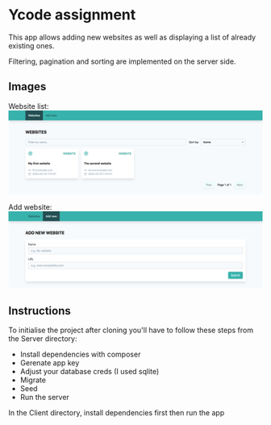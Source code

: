 # Ycode assignment

This app allows adding new websites as well as displaying a list of already existing ones.

Filtering, pagination and sorting are implemented on the server side.

## Images

Website list:
![Website list](/website_list.png)

Add website:
![Add website](/add_website.png)

## Instructions

To initialise the project after cloning you'll have to follow these steps from the Server directory:

- Install dependencies with composer
- Gerenate app key
- Adjust your database creds (I used sqlite)
- Migrate
- Seed
- Run the server

In the Client directory, install dependencies first then run the app
